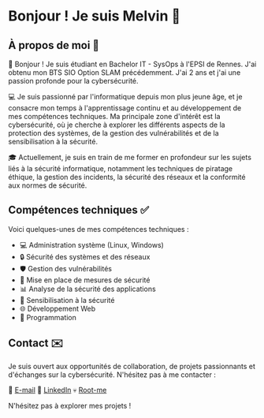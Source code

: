 # Bonjour ! Je suis Melvin 🧑

## À propos de moi 🤙

👋 Bonjour ! Je suis étudiant en Bachelor IT - SysOps à l'EPSI de Rennes. J'ai obtenu mon BTS SIO Option SLAM précédemment. J'ai 2 ans et j'ai une passion profonde pour la cybersécurité.

💻 Je suis passionné par l'informatique depuis mon plus jeune âge, et je consacre mon temps à l'apprentissage continu et au développement de mes compétences techniques. Ma principale zone d'intérêt est la cybersécurité, où je cherche à explorer les différents aspects de la protection des systèmes, de la gestion des vulnérabilités et de la sensibilisation à la sécurité.

🎓 Actuellement, je suis en train de me former en profondeur sur les sujets liés à la sécurité informatique, notamment les techniques de piratage éthique, la gestion des incidents, la sécurité des réseaux et la conformité aux normes de sécurité.

## Compétences techniques ✅

Voici quelques-unes de mes compétences techniques :

- 💻 Administration système (Linux, Windows)
- 🔒 Sécurité des systèmes et des réseaux
- 🛡️ Gestion des vulnérabilités
- 🚧 Mise en place de mesures de sécurité
- 📊 Analyse de la sécurité des applications
- 📢 Sensibilisation à la sécurité
- 🌐 Développement Web
- 🤖 Programmation

## Contact ✉️

Je suis ouvert aux opportunités de collaboration, de projets passionnants et d'échanges sur la cybersécurité. N'hésitez pas à me contacter :

📧 [E-mail](mailto:melvinlh76@gmail.com)
🔗 [LinkedIn](https://www.linkedin.com/in/melvin-prevost-b29106200/)
💀 [Root-me](https://www.root-me.org/Ritsu-750896?lang=fr#db0cfca3290746d83e60aa3e619e30d9)

N'hésitez pas à explorer mes projets !
